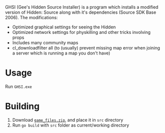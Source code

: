 GHSI (Gee's Hidden Source Installer) is a program which installs a modified version of Hidden: Source along with it's dependencies (Source SDK Base 2006).
The modifications:
- Optimized graphical settings for seeing the Hidden
- Optimized network settings for physkilling and other tricks involving props
- Includes many community maps
- cl_downloadfilter all (to (usually) prevent missing map error when joining a server which is running a map you don't have)

# Usage
Run `GHSI.exe`

# Building
1) Download [`game_files.zip`](https://drive.google.com/file/d/1Nr3Ltnfw-TCLPbDFETRntC5ZYVqs8Cqq/view?usp=sharing), and place it in `src` directory
2) Run `go build` with `src` folder as current/working directory
